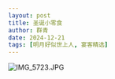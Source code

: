 ```yaml
---
layout: post
title: 圣诞小零食
author: 群青
date: 2024-12-21
tags: [明月好似世上人, 宴客精选]
---
```


![IMG_5723.JPG](https://s2.loli.net/2024/12/31/HwEFKjSMVRxL6Tu.jpg)